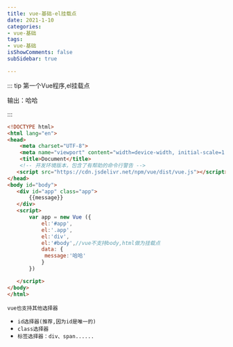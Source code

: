 ```yaml
---
title: vue-基础-el挂载点
date: 2021-1-10
categories:
- vue-基础
tags:
- vue-基础
isShowComments: false
subSidebar: true

---
```


::: tip 第一个Vue程序,el挂载点

输出：哈哈

:::





```html
<!DOCTYPE html>
<html lang="en">
<head>
    <meta charset="UTF-8">
    <meta name="viewport" content="width=device-width, initial-scale=1.0">
    <title>Document</title>
    <!-- 开发环境版本，包含了有帮助的命令行警告 -->
   <script src="https://cdn.jsdelivr.net/npm/vue/dist/vue.js"></script>
</head>
<body id="body">
   <div id="app" class="app">
       {{message}}
   </div>
   <script>
       var app = new Vue ({
           el:'#app',
           el:'.app',
           el:'div',
           el:'#body',//vue不支持body,html做为挂载点
           data: {
            message:'哈哈' 
           }
       })

   </script>
</body>
</html>
```

`vue也支持其他选择器`

- `id选择器(推荐,因为id是唯一的)`
- `class选择器`
- `标签选择器：div、span......`
